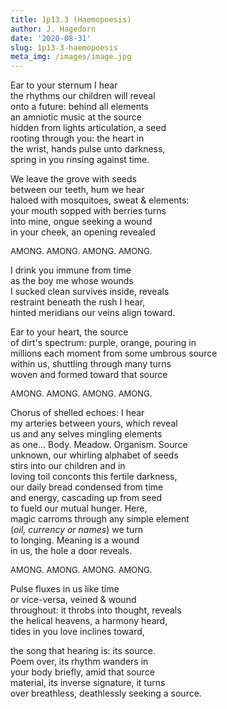 ```yaml
---
title: 1p13.3 (Haemopoesis)
author: J. Hagedorn
date: '2020-08-31'
slug: 1p13-3-haemopoesis
meta_img: /images/image.jpg
---
```


Ear to your sternum I hear  
the rhythms our children will reveal  
onto a future: behind all elements  
an amniotic music at the source  
hidden from lights articulation, a seed  
rooting through you: the heart in  
the wrist, hands pulse unto darkness,  
spring in you rinsing against time.  

We leave the grove with seeds  
between our teeth, hum we hear  
haloed with mosquitoes, sweat & elements:  
your mouth sopped with berries turns  
into mine, ongue seeking a wound  
in your cheek, an opening revealed  

<font size="2">
AMONG.  AMONG.  AMONG.  AMONG.  
</font>

I drink you immune from time  
as the boy me whose wounds  
I sucked clean survives inside, reveals  
restraint beneath the rush I hear,  
hinted meridians our veins align toward.  

Ear to your heart, the source  
of dirt's spectrum: purple, orange, pouring in  
millions each moment from some umbrous source  
within us, shuttling through many turns  
woven and formed toward that source  

<font size="2">
AMONG.  AMONG.  AMONG.  AMONG.  
</font>

Chorus of shelled echoes: I hear  
my arteries between yours, which reveal  
us and any selves mingling elements  
as one... Body. Meadow. Organism. Source  
unknown, our whirling alphabet of seeds  
stirs into our children and in  
loving toil conconts this fertile darkness,  
our daily bread condensed from time  
and energy, cascading up from seed  
to fueld our mutual hunger.  Here,  
magic carroms through any simple element  
(*oil, currency or names*) we turn  
to longing.  Meaning is a wound  
in us, the hole a door reveals.  

<font size="2">
AMONG.  AMONG.  AMONG.  AMONG.  
</font>

Pulse fluxes in us like time  
or vice-versa, veined & wound  
throughout: it throbs into thought, reveals  
the helical heavens, a harmony heard,  
tides in you love inclines toward,  

the song that hearing is: its source.  
Poem over, its rhythm wanders in  
your body briefly, amid that source  
material, its inverse signature, it turns  
over breathless, deathlessly seeking a source.  
